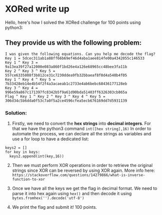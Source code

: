 # XORed write up

Hello, here's how I solved the XORed challenge for 100 points using python3:

## They provide us with the following problem:
```
I was given the following equations. Can you help me decode the flag?
Key 1 = 5dcec311ab1a88ff66b69ef46d4aba1aee814fe00a4342055c146533
Key 1 ^ Key 3 = 9a13ea39f27a12000e083a860f1bd26e4a126e68965cc48bee3fa11b
Key 2 ^ Key 3 ^ Key 5 = 557ce6335808f3b812ce31c7230ddea9fb32bbaeaf8f0d4a540b4f05
Key 1 ^ Key 4 ^ Key 5 = 7b33428eb14e4b54f2f4a3acaeab1c2733e4ab6bebc68436177128eb
Key 3 ^ Key 4 = 996e59a867c171397fc8342b5f9a61d90bda51403ff6326303cb865a
Flag ^ Key 1 ^ Key 2 ^ Key 3 ^ Key 4 ^ Key 5 = 306d34c5b6dda0f53c7a0f5a2ce4596cfea5ecb676169dd7d5931139
```
### Solution:

1. Firstly, we need to convert the **hex strings** into **decimal integers**. For that we have the python3 command `int([hex string],16)`
In order to automate the process, we can declare all the strings as variables and use a for loop to have a dedicated list:

```python3
keys2 = []
for key in keys:
  keys2.append(int(key,16))
```

2. Then we must perform XOR operations in order to retrieve the original strings since XOR can be reversed by using XOR again. More info here: `https://stackoverflow.com/questions/14279866/what-is-inverse-function-to-xor`

3. Once we have all the keys we get the flag in decimal format. We need to parse it into hex again using `hex()` and then decode it using `bytes.fromhex('').decode('utf-8')`

4. We print the flag and submit it! 100 points.
